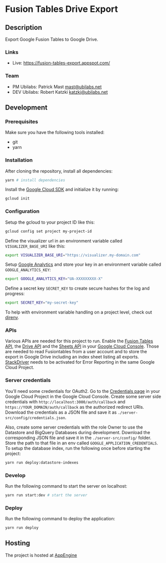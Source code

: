 # Fusion Tables Drive Export

## Description

Export Google Fusion Tables to Google Drive.

### Links

* Live: https://fusion-tables-export.appspot.com/

### Team

* PM Ubilabs: Patrick Mast <mast@ubilabs.net>
* DEV Ubilabs: Robert Katzki <katzki@ubilabs.net>

## Development

### Prerequisites
Make sure you have the following tools installed:

* git
* yarn

### Installation

After cloning the repository, install all dependencies:

```sh
yarn # install dependencies
```

Install the [Google Cloud SDK](https://cloud.google.com/sdk/) and initialize it by running:

```sh
gcloud init
```

### Configuration

Setup the gcloud to your project ID like this:

```sh
gcloud config set project my-project-id
```

Define the visualizer url in an environment variable called `VISUALIZER_BASE_URI` like this:

```sh
export VISUALIZER_BASE_URI="https://visualizer.my-domain.com"
```

Setup [Google Analytics](https://analytics.google.com/) and store your key in an environment variable called `GOOGLE_ANALYTICS_KEY`:

```sh
export GOOGLE_ANALYTICS_KEY="UA-XXXXXXXXX-X"
```

Define a secret key `SECRET_KEY` to create secure hashes for the log and progress:

```sh
export SECRET_KEY="my-secret-key"
```

To help with environment variable handling on a project level, check out [direnv](https://direnv.net/).

### APIs

Various APIs are needed for this project to run. Enable the [Fusion Tables API](https://console.cloud.google.com/apis/library/fusiontables.googleapis.com), the [Drive API](https://console.cloud.google.com/apis/library/drive.googleapis.com) and the [Sheets API](https://console.cloud.google.com/apis/library/sheets.googleapis.com) in your [Google Cloud Console](https://console.cloud.google.com/). Those are needed to read Fusiontables from a user account and to store the export in Google Drive including an index sheet listing all exports. [StackDriver](https://console.cloud.google.com/apis/library/clouderrorreporting.googleapis.com) needs to be activated for Error Reporting in the same Google Cloud Project.

### Server credentials

You’ll need some credentials for OAuth2. Go to the [Credentials page](https://console.cloud.google.com/apis/credentials) in your Google Cloud Project in the Google Cloud Console. Create some server side credentials with `http://localhost:3000/auth/callback` and `https://YOUR_DOMAIN/auth/callback` as the authorized redirect URIs. Download the credentials as a JSON file and save it as `./server-src/config/credentials.json`.

Also, create some server credentials with the role Owner to use the Datastore and BigQuery Databases during development. Download the corresponding JSON file and save it in the `./server-src/config/` folder. Store the path to that file in an env called `GOOGLE_APPLICATION_CREDENTIALS`. To setup the database index, run the following once before starting the project:

```sh
yarn run deploy:datastore-indexes
```

### Develop

Run the following command to start the server on localhost:

```sh
yarn run start:dev # start the server
```

### Deploy

Run the following command to deploy the application:

```sh
yarn run deploy
```

## Hosting

The project is hosted at [AppEngine](https://console.cloud.google.com/appengine/start)
